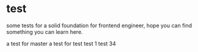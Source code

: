 # test
some tests for a solid foundation for frontend engineer, hope you can find something you can learn here.

a test for master
a test for test
test 1
test 34